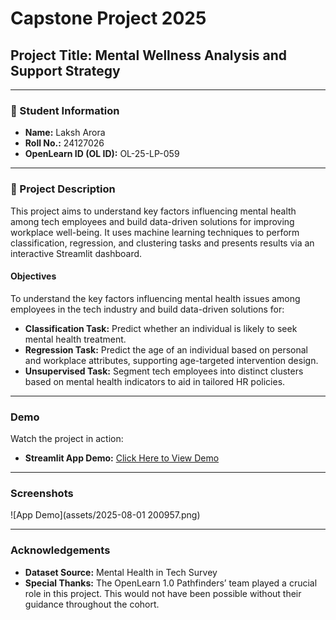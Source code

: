 # Capstone Project 2025

## Project Title: Mental Wellness Analysis and Support Strategy

---

### 🧾 Student Information
- **Name:** Laksh Arora  
- **Roll No.:** 24127026  
- **OpenLearn ID (OL ID):** OL-25-LP-059  

---

### 📝 Project Description
This project aims to understand key factors influencing mental health among tech employees and build data-driven solutions for improving workplace well-being. It uses machine learning techniques to perform classification, regression, and clustering tasks and presents results via an interactive Streamlit dashboard.

#### Objectives
To understand the key factors influencing mental health issues among employees in the tech industry and build data-driven solutions for:

- **Classification Task:** Predict whether an individual is likely to seek mental health treatment.  
- **Regression Task:** Predict the age of an individual based on personal and workplace attributes, supporting age-targeted intervention design.  
- **Unsupervised Task:** Segment tech employees into distinct clusters based on mental health indicators to aid in tailored HR policies.  

---

### Demo
Watch the project in action:  
- **Streamlit App Demo:** [Click Here to View Demo](https://mentalhealth-survey.streamlit.app/visualization)  

---

### Screenshots
![App Demo](assets/2025-08-01 200957.png)

---

### Acknowledgements
- **Dataset Source:** Mental Health in Tech Survey  
- **Special Thanks:** The OpenLearn 1.0 Pathfinders’ team played a crucial role in this project. This would not have been possible without their guidance throughout the cohort.
